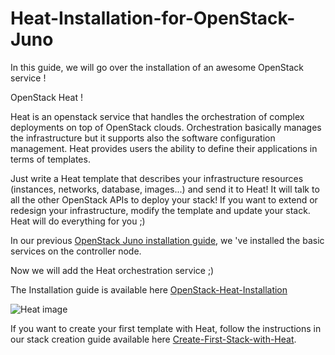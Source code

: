 Heat-Installation-for-OpenStack-Juno
===========================

In this guide, we will go over the installation of an awesome OpenStack service !

OpenStack Heat !

Heat is an openstack service that handles the orchestration of complex deployments on top of OpenStack clouds. Orchestration basically manages the infrastructure but it supports also the software configuration management.
Heat provides users the ability to define their applications in terms of templates.

Just write a Heat template that describes your infrastructure resources (instances, networks, database, images...) and send it to Heat! It will talk to all the other OpenStack APIs to deploy your stack!
If you want to extend or redesign your infrastructure, modify the template and update your stack. Heat will do everything for you ;)

In our previous [OpenStack Juno installation guide](https://github.com/ChaimaGhribi/OpenStack-Juno-Installation/blob/master/OpenStack-Juno-Installation.rst), we 've installed the basic services on the controller node.

Now we will add the Heat orchestration service ;)

The Installation guide is available here [OpenStack-Heat-Installation](https://github.com/MarouenMechtri/Heat-Installation-for-OpenStack-Juno/blob/master/OpenStack-Heat-Installation.rst) 

![Heat image](https://raw.githubusercontent.com/MarouenMechtri/Heat-Installation-for-OpenStack-Juno/master/images/controller-heat.jpg)

If you want to create your first template with Heat, follow the instructions in our stack creation guide available here [Create-First-Stack-with-Heat](https://github.com/MarouenMechtri/OpenStack-Heat-Installation/blob/master/Create-your-first-stack-with-Heat.rst). 
